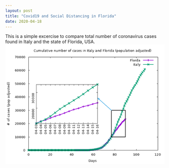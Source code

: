 ```yaml
---
layout: post
title: "Covid19 and Social Distancing in Florida"
date: 2020-04-18
---
```


This is a simple excercise to compare total number of coronavirus cases found in Italy and the state of Florida, USA.
![covid19_Italy_and Florida](covid19.png)
